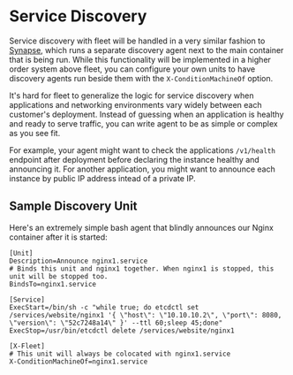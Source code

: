 # Service Discovery

Service discovery with fleet will be handled in a very similar fashion to [Synapse](https://github.com/airbnb/synapse), which runs a separate discovery agent next to the main container that is being run. While this functionality will be implemented in a higher order system above fleet, you can configure your own units to have discovery agents run beside them with the `X-ConditionMachineOf` option.

It's hard for fleet to generalize the logic for service discovery when applications and networking environments vary widely between each customer's deployment. Instead of guessing when an application is healthy and ready to serve traffic, you can write agent to be as simple or complex as you see fit.

For example, your agent might want to check the applications `/v1/health` endpoint after deployment before declaring the instance healthy and announcing it. For another application, you might want to announce each instance by public IP address intead of a private IP.

## Sample Discovery Unit

Here's an extremely simple bash agent that blindly announces our Nginx container after it is started:

```
[Unit]
Description=Announce nginx1.service
# Binds this unit and nginx1 together. When nginx1 is stopped, this unit will be stopped too.
BindsTo=nginx1.service

[Service]
ExecStart=/bin/sh -c "while true; do etcdctl set /services/website/nginx1 '{ \"host\": \"10.10.10.2\", \"port\": 8080, \"version\": \"52c7248a14\" }' --ttl 60;sleep 45;done"
ExecStop=/usr/bin/etcdctl delete /services/website/nginx1

[X-Fleet]
# This unit will always be colocated with nginx1.service
X-ConditionMachineOf=nginx1.service
```
